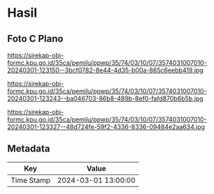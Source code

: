 # Hasil

## Foto C Plano

https://sirekap-obj-formc.kpu.go.id/35ca/pemilu/ppwp/35/74/03/10/07/3574031007010-20240301-123150--3bcf0782-8e44-4d35-b00a-865c6eebb419.jpg

https://sirekap-obj-formc.kpu.go.id/35ca/pemilu/ppwp/35/74/03/10/07/3574031007010-20240301-123243--ba046703-86b8-489b-8ef0-fafd870b6b5b.jpg

https://sirekap-obj-formc.kpu.go.id/35ca/pemilu/ppwp/35/74/03/10/07/3574031007010-20240301-123327--48d724fe-59f2-4336-8336-09484e2aa634.jpg


## Metadata

| Key        | Value               |
| ---------- | ------------------- |
| Time Stamp | 2024-03-01 13:00:00 |



